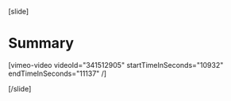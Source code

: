 [slide]
# Summary

[vimeo-video videoId="341512905" startTimeInSeconds="10932" endTimeInSeconds="11137" /]

[/slide]
